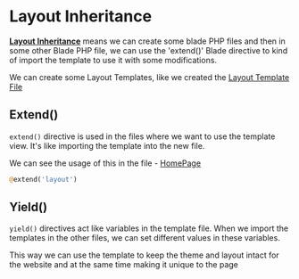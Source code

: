 # Layout Inheritance

<u>**Layout Inheritance**</u> means we can create some
blade PHP files and then in some other Blade PHP file, we can use the
'extend()' Blade directive to kind of import the template to use it
with some modifications.

We can create some Layout Templates, like we created the [Layout Template File](../resources/views/layoutInheritance/layouts.blade.php)

## Extend()

`extend()` directive is used in the files where we want to use
the template view. It's like importing the template into the new file.

We can see the usage of this in the file - [HomePage](../resources/views/layoutInheritance/children/home.blade.php)

```php
@extend('layout')
```

## Yield()

`yield()` directives act like variables in the template file. When we import the
templates in the other files, we can set different values in these variables.

This way we can use the template to keep the theme and layout intact
for the website and at the same time making it unique to the page
